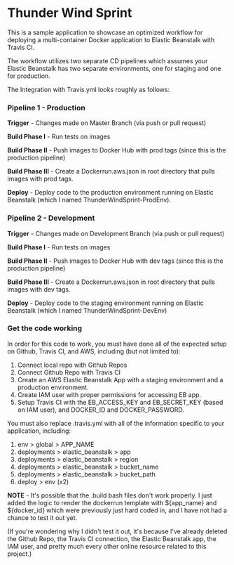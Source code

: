 # Thunder Wind Sprint

This is a sample application to showcase an optimized workflow for deploying a multi-container Docker application to Elastic Beanstalk with Travis CI.

The workflow utilizes two separate CD pipelines which assumes your Elastic Beanstalk has two separate environments, one for staging and one for production.

The Integration with Travis.yml looks roughly as follows:

### Pipeline 1 - Production

**Trigger** - Changes made on Master Branch (via push or pull request)

**Build Phase I** - Run tests on images

**Build Phase II** - Push images to Docker Hub with prod tags (since this is the production pipeline)

**Build Phase III** - Create a Dockerrun.aws.json in root directory that pulls images with prod tags.

**Deploy** - Deploy code to the production environment running on Elastic Beanstalk (which I named ThunderWindSprint-ProdEnv).

### Pipeline 2 - Development

**Trigger** - Changes made on Development Branch (via push or pull request)

**Build Phase I** - Run tests on images

**Build Phase II** - Push images to Docker Hub with dev tags (since this is the production pipeline)

**Build Phase III** - Create a Dockerrun.aws.json in root directory that pulls images with dev tags.

**Deploy** - Deploy code to the staging environment running on Elastic Beanstalk (which I named ThunderWindSprint-DevEnv)

### Get the code working

In order for this code to work, you must have done all of the expected setup on Github, Travis CI, and AWS, including (but not limited to):

1. Connect local repo with Github Repos
2. Connect Github Repo with Travis CI
3. Create an AWS Elastic Beanstalk App with a staging environment and a production environment.
4. Create IAM user with proper permissions for accessing EB app.
5. Setup Travis CI with the EB_ACCESS_KEY and EB_SECRET_KEY (based on IAM user), and DOCKER_ID and DOCKER_PASSWORD.

You must also replace .travis.yml with all of the information specific to your application, including:

1. env > global > APP_NAME
2. deployments > elastic_beanstalk > app
3. deployments > elastic_beanstalk > region
4. deployments > elastic_beanstalk > bucket_name
5. deployments > elastic_beanstalk > bucket_path
6. deploy > env (x2)


**NOTE** - It's possible that the .build bash files don't work properly. I just added the logic to render the dockerrun template with ${app_name} and ${docker_id} which were previously just hard coded in, and I have not had a chance to test it out yet.

(If you're wondering why I didn't test it out, it's because I've already deleted the Github Repo, the Travis CI connection, the Elastic Beanstalk app, the IAM user, and pretty much every other online resource related to this project.)
